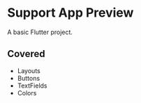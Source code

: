# Support App Preview

A basic Flutter project.

## Covered

* Layouts
* Buttons
* TextFields
* Colors


